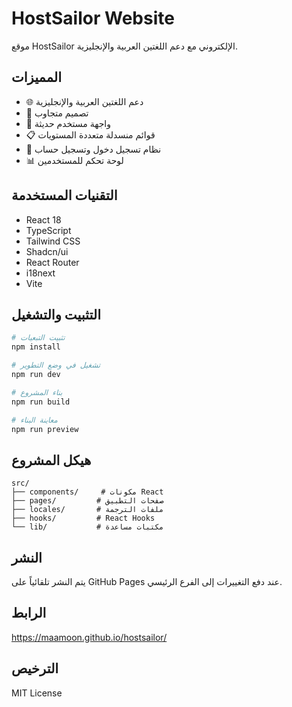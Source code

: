 # HostSailor Website

موقع HostSailor الإلكتروني مع دعم اللغتين العربية والإنجليزية.

## المميزات

- 🌐 دعم اللغتين العربية والإنجليزية
- 📱 تصميم متجاوب
- 🎨 واجهة مستخدم حديثة
- 📋 قوائم منسدلة متعددة المستويات
- 🔐 نظام تسجيل دخول وتسجيل حساب
- 📊 لوحة تحكم للمستخدمين

## التقنيات المستخدمة

- React 18
- TypeScript
- Tailwind CSS
- Shadcn/ui
- React Router
- i18next
- Vite

## التثبيت والتشغيل

```bash
# تثبيت التبعيات
npm install

# تشغيل في وضع التطوير
npm run dev

# بناء المشروع
npm run build

# معاينة البناء
npm run preview
```

## هيكل المشروع

```
src/
├── components/     # مكونات React
├── pages/         # صفحات التطبيق
├── locales/       # ملفات الترجمة
├── hooks/         # React Hooks
└── lib/           # مكتبات مساعدة
```

## النشر

يتم النشر تلقائياً على GitHub Pages عند دفع التغييرات إلى الفرع الرئيسي.

## الرابط

https://maamoon.github.io/hostsailor/

## الترخيص

MIT License
